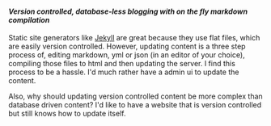 #### _Version controlled, database-less blogging with on the fly markdown compilation_

Static site generators like [Jekyll](https://github.com/jekyll/jekyll)  are great because they use flat files, which are easily version controlled.  However, updating content is a three step process of, editing markdown, yml or json (in an editor of your choice), compiling those files to html and then updating the server.  I find this process to be a hassle.  I'd much rather have a admin ui to update the content.

Also, why should updating version controlled content be more complex than database driven content? I'd like to have a website that is version controlled but still knows how to update itself.
